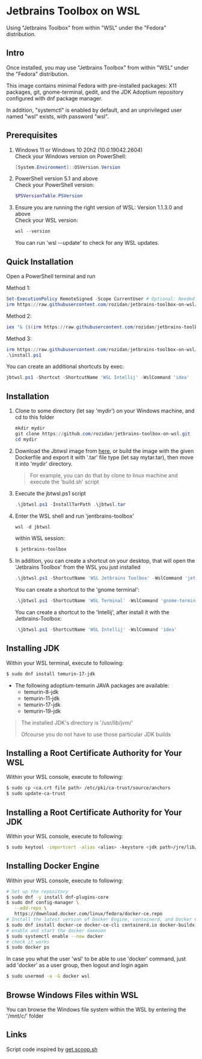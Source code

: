 # Jetbrains Toolbox on WSL

Using "Jetbrains Toolbox" from within "WSL" under the "Fedora" distribution.

## Intro

Once installed, you may use "Jetbrains Toolbox" from within "WSL" under the "Fedora" distribution.

This image contains minimal Fedora with pre-installed packages: X11 packages, git, gnome-terminal, gedit, and the JDK Adoptium repository configured with dnf package manager.

In addition, "systemctl" is enabled by default, and an unprivileged user named "wsl" exists, with password "wsl".

## Prerequisites

1. Windows 11 or Windows 10 20h2 (10.0.19042.2604) </br>
   Check your Windows version on PowerShell:

   ```powershell
   [System.Environment]::OSVersion.Version
   ```

2. PowerShell version 5.1 and above </br>
   Check your PowerShell version:

   ```powershell
   $PSVersionTable.PSVersion
   ```

3. Ensure you are running the right version of WSL: Version 1.1.3.0 and above </br>
   Check your WSL version:

   ```powershell
   wsl --version
   ```

   You can run 'wsl --update' to check for any WSL updates.

## Quick Installation

Open a PowerShell terminal and run

Method 1:
```powershell
Set-ExecutionPolicy RemoteSigned -Scope CurrentUser # Optional: Needed to run a remote script the first time
irm https://raw.githubusercontent.com/rozidan/jetbrains-toolbox-on-wsl/main/install.ps1 | iex
```
Method 2:
```powershell
iex "& {$(irm https://raw.githubusercontent.com/rozidan/jetbrains-toolbox-on-wsl/main/install.ps1)}"
```

Method 3:
```powershell
irm https://raw.githubusercontent.com/rozidan/jetbrains-toolbox-on-wsl/main/install.ps1 -outfile 'install.ps1'
.\install.ps1
```

You can create an additional shortcuts by exec:

```powershell
jbtwsl.ps1 -Shortcut -ShortcutName 'WSL Intellij' -WslCommand 'idea'
```


## Installation

1. Clone to some directory (let say 'mydir') on your Windows machine, and cd to this folder

   ```powershell
   mkdir mydir
   git clone https://github.com/rozidan/jetbrains-toolbox-on-wsl.git
   cd mydir
   ```

2. Download the Jbtwsl image from [here](https://github.com/rozidan/jetbrains-toolbox-on-wsl/releases/download/v1.0.0/jbtwsl.tar), or build the image with the given Dockerfile and export it with '.tar' file type (let say mytar.tar), then move it into 'mydir' directory.

   > For example, you can do that by clone to linux machine and execute the 'build.sh' script

3. Execute the jbtwsl.ps1 script

   ```powershell
   .\jbtwsl.ps1 -InstallTarPath .\jbtwsl.tar
   ```

4. Enter the WSL shell and run 'jentbrains-toolbox'

   ```powershell
   wsl -d jbtwsl
   ```
   within WSL session:
   ```bash
   $ jetbrains-toolbox
   ```

5. In addition, you can create a shortcut on your desktop, that will open the 'Jetbrains Toolbox' from the WSL you just installed

   ```powershell
   .\jbtwsl.ps1 -ShortcutName 'WSL Jetbrains Toolbox' -WslCommand 'jetbrains-toolbox'
   ```

   You can create a shortcut to the 'gnome terminal':

   ```powershell
   .\jbtwsl.ps1 -ShortcutName 'WSL Terminal' -WslCommand 'gnome-terminal'
   ```

   You can create a shortcut to the 'Intellij', after install it with the Jetbrains-Toolbox:

   ```powershell
   .\jbtwsl.ps1 -ShortcutName 'WSL Intellij' -WslCommand 'idea'
   ```

## Installing JDK

Within your WSL terminal, execute to following:

```bash
$ sudo dnf install temurin-17-jdk
```

* The following adoptium-temurin JAVA packages are available:
  * temurin-8-jdk
  * temurin-11-jdk
  * temurin-17-jdk
  * temurin-19-jdk

> The installed JDK's directory is '/usr/lib/jvm/'
>
> Ofcourse you do not have to use those particular JDK builds

## Installing a Root Certificate Authority for Your WSL

Within your WSL console, execute to following:

```bash
$ sudo cp <ca.crt file path> /etc/pki/ca-trust/source/anchors
$ sudo update-ca-trust
```

## Installing a Root Certificate Authority for Your JDK

Within your WSL console, execute to following:

```bash
$ sudo keytool -importcert -alias <alias> -keystore <jdk path>/jre/lib/security/cacerts -storepass changeit -file <ca.crt file path>
```

## Installing Docker Engine

Within your WSL console, execute to following:

```bash
# Set up the repository
$ sudo dnf -y install dnf-plugins-core
$ sudo dnf config-manager \
   --add-repo \
   https://download.docker.com/linux/fedora/docker-ce.repo 
# Install the latest version of Docker Engine, containerd, and Docker Compose
$ sudo dnf install docker-ce docker-ce-cli containerd.io docker-buildx-plugin docker-compose-plugin
# enable and start the docker daemoon
$ sudo systemctl enable --now docker
# check it works
$ sudo docker ps
```

In case you what the user 'wsl' to be able to use 'docker' command, just add 'docker' as a user group, then logout and login again

```bash
$ sudo usermod -a -G docker wsl
```

## Browse Windows Files within WSL

You can browse the Windows file system within the WSL by entering the '/mnt/c/' folder

## Links
Script code inspired by [get.scoop.sh]()